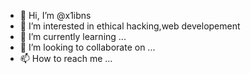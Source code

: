 - 👋 Hi, I’m @x1ibns
- 👀 I’m interested in ethical hacking,web developement
- 🌱 I’m currently learning ...
- 💞️ I’m looking to collaborate on ...
- 📫 How to reach me ...

<!---
x1ibns/x1ibns is a ✨ special ✨ repository because its `README.md` (this file) appears on your GitHub profile.
You can click the Preview link to take a look at your changes.
--->
